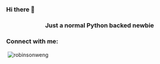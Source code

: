 ### Hi there 👋

<!--
**robinsonweng/robinsonweng** is a ✨ _special_ ✨ repository because its `README.md` (this file) appears on your GitHub profile.

Here are some ideas to get you started:

- 🔭 I’m currently working on ...
- 🌱 I’m currently learning ...
- 👯 I’m looking to collaborate on ...
- 🤔 I’m looking for help with ...
- 💬 Ask me about ...
- 📫 How to reach me: ...
- 😄 Pronouns: ...
- ⚡ Fun fact: ...
-->

<h3 align="center">Just a normal Python backed newbie</h3>

<h3 align="left">Connect with me:</h3>
<p align="left">
</p>


<p>&nbsp;<img align="center" src="https://github-readme-stats.vercel.app/api?username=robinsonweng&show_icons=true&locale=en" alt="robinsonweng" /></p>
